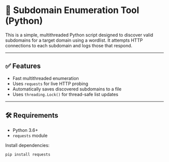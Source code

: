 # 🔎 Subdomain Enumeration Tool (Python)

This is a simple, multithreaded Python script designed to discover valid subdomains for a target domain using a wordlist. It attempts HTTP connections to each subdomain and logs those that respond.

---

## ✅ Features

- Fast multithreaded enumeration
- Uses `requests` for live HTTP probing
- Automatically saves discovered subdomains to a file
- Uses `threading.Lock()` for thread-safe list updates

---

## 🛠 Requirements

- Python 3.6+
- `requests` module

Install dependencies:
```bash
pip install requests
